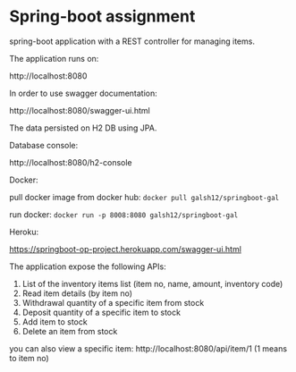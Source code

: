 # Spring-boot assignment
spring-boot application with a REST controller for managing items.

The application runs on:

http://localhost:8080

In order to use swagger documentation:

http://localhost:8080/swagger-ui.html


The data persisted on H2 DB using JPA. 

Database console:

http://localhost:8080/h2-console

Docker:

pull docker image from docker hub:  `docker pull galsh12/springboot-gal`

run docker: `docker run -p 8008:8080 galsh12/springboot-gal`

Heroku: 

https://springboot-op-project.herokuapp.com/swagger-ui.html

The application expose the following APIs:
1. List of the inventory items list (item no, name, amount, inventory code)
2. Read item details (by item no)
3. Withdrawal quantity of a specific item from stock
4. Deposit quantity of a specific item to stock
5. Add item to stock
6. Delete an item from stock

you can also view a specific item: http://localhost:8080/api/item/1 (1 means to item no)
